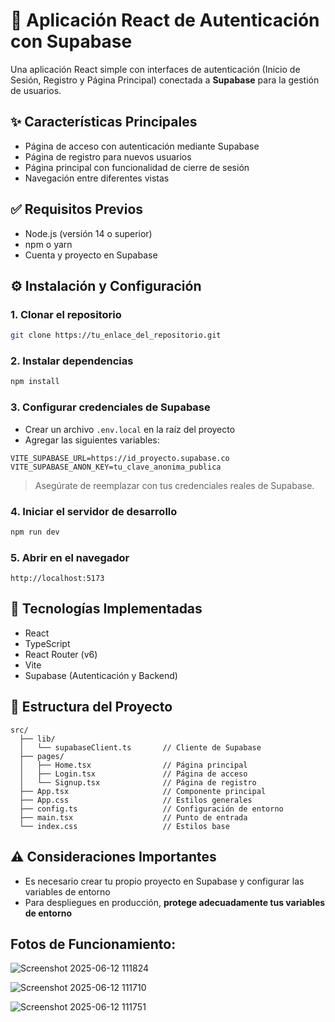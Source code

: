 # 🚀 Aplicación React de Autenticación con Supabase

Una aplicación React simple con interfaces de autenticación (Inicio de Sesión, Registro y Página Principal) conectada a **Supabase** para la gestión de usuarios.

## ✨ Características Principales

- Página de acceso con autenticación mediante Supabase  
- Página de registro para nuevos usuarios  
- Página principal con funcionalidad de cierre de sesión  
- Navegación entre diferentes vistas  

## ✅ Requisitos Previos

- Node.js (versión 14 o superior)  
- npm o yarn  
- Cuenta y proyecto en Supabase  

## ⚙️ Instalación y Configuración

### 1. Clonar el repositorio

```bash
git clone https://tu_enlace_del_repositorio.git
```

### 2. Instalar dependencias

```bash
npm install
```

### 3. Configurar credenciales de Supabase

- Crear un archivo `.env.local` en la raíz del proyecto  
- Agregar las siguientes variables:

```env
VITE_SUPABASE_URL=https://id_proyecto.supabase.co
VITE_SUPABASE_ANON_KEY=tu_clave_anonima_publica
```

> Asegúrate de reemplazar con tus credenciales reales de Supabase.

### 4. Iniciar el servidor de desarrollo

```bash
npm run dev
```

### 5. Abrir en el navegador

```
http://localhost:5173
```

## 🧰 Tecnologías Implementadas

- React  
- TypeScript  
- React Router (v6)  
- Vite  
- Supabase (Autenticación y Backend)  

## 📁 Estructura del Proyecto

```
src/
  ├── lib/
  │   └── supabaseClient.ts       // Cliente de Supabase
  ├── pages/
  │   ├── Home.tsx                // Página principal
  │   ├── Login.tsx               // Página de acceso
  │   └── Signup.tsx              // Página de registro
  ├── App.tsx                     // Componente principal
  ├── App.css                     // Estilos generales
  ├── config.ts                   // Configuración de entorno
  ├── main.tsx                    // Punto de entrada
  └── index.css                   // Estilos base
```

## ⚠️ Consideraciones Importantes

- Es necesario crear tu propio proyecto en Supabase y configurar las variables de entorno  
- Para despliegues en producción, **protege adecuadamente tus variables de entorno**  

## Fotos de Funcionamiento:

![Screenshot 2025-06-12 111824](https://github.com/user-attachments/assets/fe497c21-33f4-4da8-b2ad-e7e7c25299f7)


![Screenshot 2025-06-12 111710](https://github.com/user-attachments/assets/0e0d8036-3b7a-4294-b899-984d2ca03cde)


![Screenshot 2025-06-12 111751](https://github.com/user-attachments/assets/60fa8b89-8be2-40ac-ae9e-e4ba50aba30d)

